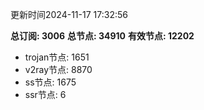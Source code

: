 更新时间2024-11-17 17:32:56

**总订阅: 3006**
**总节点: 34910**
**有效节点: 12202**
- trojan节点: 1651
- v2ray节点: 8870
- ss节点: 1675
- ssr节点: 6
